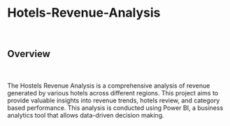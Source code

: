 # Hotels-Revenue-Analysis
<br>
<h2>Overview</h2>
<br>
<br>
The Hostels Revenue Analysis is a comprehensive analysis of revenue generated by various hotels across different regions. This project aims to provide valuable insights into revenue trends, hotels review, and category based performance. This analysis is conducted using Power BI, a business analytics tool that allows data-driven decision making.
